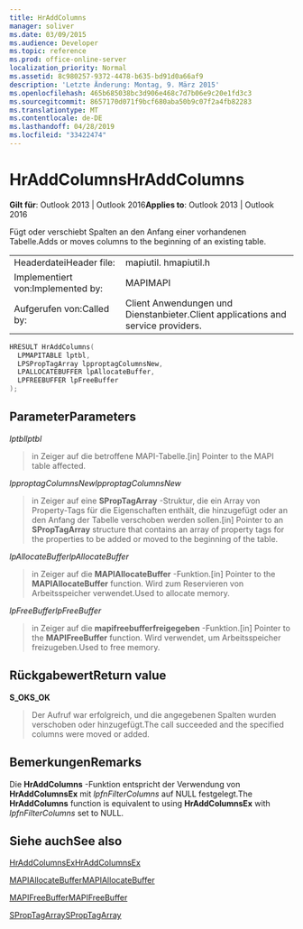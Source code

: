```yaml
---
title: HrAddColumns
manager: soliver
ms.date: 03/09/2015
ms.audience: Developer
ms.topic: reference
ms.prod: office-online-server
localization_priority: Normal
ms.assetid: 8c980257-9372-4478-b635-bd91d0a66af9
description: 'Letzte Änderung: Montag, 9. März 2015'
ms.openlocfilehash: 465b685038bc3d906e468c7d7b06e9c20e1fd3c3
ms.sourcegitcommit: 8657170d071f9bcf680aba50b9c07f2a4fb82283
ms.translationtype: MT
ms.contentlocale: de-DE
ms.lasthandoff: 04/28/2019
ms.locfileid: "33422474"
---
```

# <a name="hraddcolumns"></a><span data-ttu-id="3a653-103">HrAddColumns</span><span class="sxs-lookup"><span data-stu-id="3a653-103">HrAddColumns</span></span>

  
  
<span data-ttu-id="3a653-104">**Gilt für**: Outlook 2013 | Outlook 2016</span><span class="sxs-lookup"><span data-stu-id="3a653-104">**Applies to**: Outlook 2013 | Outlook 2016</span></span> 
  
<span data-ttu-id="3a653-105">Fügt oder verschiebt Spalten an den Anfang einer vorhandenen Tabelle.</span><span class="sxs-lookup"><span data-stu-id="3a653-105">Adds or moves columns to the beginning of an existing table.</span></span>
  
|||
|:-----|:-----|
|<span data-ttu-id="3a653-106">Headerdatei</span><span class="sxs-lookup"><span data-stu-id="3a653-106">Header file:</span></span>  <br/> |<span data-ttu-id="3a653-107">mapiutil. h</span><span class="sxs-lookup"><span data-stu-id="3a653-107">mapiutil.h</span></span>  <br/> |
|<span data-ttu-id="3a653-108">Implementiert von:</span><span class="sxs-lookup"><span data-stu-id="3a653-108">Implemented by:</span></span>  <br/> |<span data-ttu-id="3a653-109">MAPI</span><span class="sxs-lookup"><span data-stu-id="3a653-109">MAPI</span></span>  <br/> |
|<span data-ttu-id="3a653-110">Aufgerufen von:</span><span class="sxs-lookup"><span data-stu-id="3a653-110">Called by:</span></span>  <br/> |<span data-ttu-id="3a653-111">Client Anwendungen und Dienstanbieter.</span><span class="sxs-lookup"><span data-stu-id="3a653-111">Client applications and service providers.</span></span>  <br/> |
   
```cpp
HRESULT HrAddColumns(
  LPMAPITABLE lptbl,
  LPSPropTagArray lpproptagColumnsNew,
  LPALLOCATEBUFFER lpAllocateBuffer,
  LPFREEBUFFER lpFreeBuffer
);
```

## <a name="parameters"></a><span data-ttu-id="3a653-112">Parameter</span><span class="sxs-lookup"><span data-stu-id="3a653-112">Parameters</span></span>

 <span data-ttu-id="3a653-113">_lptbl_</span><span class="sxs-lookup"><span data-stu-id="3a653-113">_lptbl_</span></span>
  
> <span data-ttu-id="3a653-114">in Zeiger auf die betroffene MAPI-Tabelle.</span><span class="sxs-lookup"><span data-stu-id="3a653-114">[in] Pointer to the MAPI table affected.</span></span>
    
 <span data-ttu-id="3a653-115">_lpproptagColumnsNew_</span><span class="sxs-lookup"><span data-stu-id="3a653-115">_lpproptagColumnsNew_</span></span>
  
> <span data-ttu-id="3a653-116">in Zeiger auf eine **SPropTagArray** -Struktur, die ein Array von Property-Tags für die Eigenschaften enthält, die hinzugefügt oder an den Anfang der Tabelle verschoben werden sollen.</span><span class="sxs-lookup"><span data-stu-id="3a653-116">[in] Pointer to an **SPropTagArray** structure that contains an array of property tags for the properties to be added or moved to the beginning of the table.</span></span> 
    
 <span data-ttu-id="3a653-117">_lpAllocateBuffer_</span><span class="sxs-lookup"><span data-stu-id="3a653-117">_lpAllocateBuffer_</span></span>
  
> <span data-ttu-id="3a653-118">in Zeiger auf die **MAPIAllocateBuffer** -Funktion.</span><span class="sxs-lookup"><span data-stu-id="3a653-118">[in] Pointer to the **MAPIAllocateBuffer** function.</span></span> <span data-ttu-id="3a653-119">Wird zum Reservieren von Arbeitsspeicher verwendet.</span><span class="sxs-lookup"><span data-stu-id="3a653-119">Used to allocate memory.</span></span> 
    
 <span data-ttu-id="3a653-120">_lpFreeBuffer_</span><span class="sxs-lookup"><span data-stu-id="3a653-120">_lpFreeBuffer_</span></span>
  
> <span data-ttu-id="3a653-121">in Zeiger auf die **mapifreebufferfreigegeben** -Funktion.</span><span class="sxs-lookup"><span data-stu-id="3a653-121">[in] Pointer to the **MAPIFreeBuffer** function.</span></span> <span data-ttu-id="3a653-122">Wird verwendet, um Arbeitsspeicher freizugeben.</span><span class="sxs-lookup"><span data-stu-id="3a653-122">Used to free memory.</span></span> 
    
## <a name="return-value"></a><span data-ttu-id="3a653-123">Rückgabewert</span><span class="sxs-lookup"><span data-stu-id="3a653-123">Return value</span></span>

 <span data-ttu-id="3a653-124">**S_OK**</span><span class="sxs-lookup"><span data-stu-id="3a653-124">**S_OK**</span></span>
  
> <span data-ttu-id="3a653-125">Der Aufruf war erfolgreich, und die angegebenen Spalten wurden verschoben oder hinzugefügt.</span><span class="sxs-lookup"><span data-stu-id="3a653-125">The call succeeded and the specified columns were moved or added.</span></span>
    
## <a name="remarks"></a><span data-ttu-id="3a653-126">Bemerkungen</span><span class="sxs-lookup"><span data-stu-id="3a653-126">Remarks</span></span>

<span data-ttu-id="3a653-127">Die **HrAddColumns** -Funktion entspricht der Verwendung von **HrAddColumnsEx** mit _lpfnFilterColumns_ auf NULL festgelegt.</span><span class="sxs-lookup"><span data-stu-id="3a653-127">The **HrAddColumns** function is equivalent to using **HrAddColumnsEx** with  _lpfnFilterColumns_ set to NULL.</span></span> 
  
## <a name="see-also"></a><span data-ttu-id="3a653-128">Siehe auch</span><span class="sxs-lookup"><span data-stu-id="3a653-128">See also</span></span>



[<span data-ttu-id="3a653-129">HrAddColumnsEx</span><span class="sxs-lookup"><span data-stu-id="3a653-129">HrAddColumnsEx</span></span>](hraddcolumnsex.md)
  
[<span data-ttu-id="3a653-130">MAPIAllocateBuffer</span><span class="sxs-lookup"><span data-stu-id="3a653-130">MAPIAllocateBuffer</span></span>](mapiallocatebuffer.md)
  
[<span data-ttu-id="3a653-131">MAPIFreeBuffer</span><span class="sxs-lookup"><span data-stu-id="3a653-131">MAPIFreeBuffer</span></span>](mapifreebuffer.md)
  
[<span data-ttu-id="3a653-132">SPropTagArray</span><span class="sxs-lookup"><span data-stu-id="3a653-132">SPropTagArray</span></span>](sproptagarray.md)

